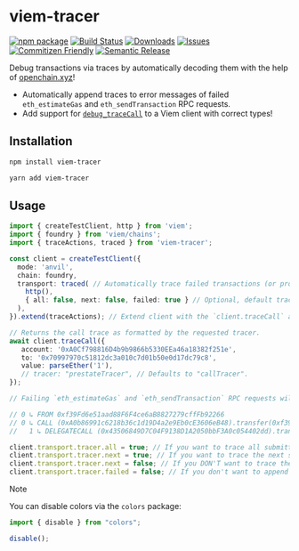 # viem-tracer

[![npm package][npm-img]][npm-url]
[![Build Status][build-img]][build-url]
[![Downloads][downloads-img]][downloads-url]
[![Issues][issues-img]][issues-url]
[![Commitizen Friendly][commitizen-img]][commitizen-url]
[![Semantic Release][semantic-release-img]][semantic-release-url]

Debug transactions via traces by automatically decoding them with the help of [openchain.xyz](https://openchain.xyz/)!

- Automatically append traces to error messages of failed `eth_estimateGas` and `eth_sendTransaction` RPC requests.
- Add support for [`debug_traceCall`](https://www.quicknode.com/docs/ethereum/debug_traceCall) to a Viem client with correct types!

## Installation

```bash
npm install viem-tracer
```

```bash
yarn add viem-tracer
```

## Usage

```typescript
import { createTestClient, http } from 'viem';
import { foundry } from 'viem/chains';
import { traceActions, traced } from 'viem-tracer';

const client = createTestClient({
  mode: 'anvil',
  chain: foundry,
  transport: traced( // Automatically trace failed transactions (or programmatically)
    http(),
    { all: false, next: false, failed: true } // Optional, default tracer config
  ),
}).extend(traceActions); // Extend client with the `client.traceCall` action

// Returns the call trace as formatted by the requested tracer.
await client.traceCall({
   account: '0xA0Cf798816D4b9b9866b5330EEa46a18382f251e',
   to: '0x70997970c51812dc3a010c7d01b50e0d17dc79c8',
   value: parseEther('1'),
   // tracer: "prestateTracer", // Defaults to "callTracer".
});

// Failing `eth_estimateGas` and `eth_sendTransaction` RPC requests will automatically append the transaction traces to the error:

// 0 ↳ FROM 0xf39Fd6e51aad88F6F4ce6aB8827279cffFb92266
// 0 ↳ CALL (0xA0b86991c6218b36c1d19D4a2e9Eb0cE3606eB48).transfer(0xf39F...0xf3, 100000000) -> ERC20: transfer amount exceeds balance
//   1 ↳ DELEGATECALL (0x43506849D7C04F9138D1A2050bbF3A0c054402dd).transfer(0xf39F...0xf3, 100000000) -> ERC20: transfer amount exceeds balance

client.transport.tracer.all = true; // If you want to trace all submitted transactions, failing or not.
client.transport.tracer.next = true; // If you want to trace the next submitted transaction.
client.transport.tracer.next = false; // If you DON'T want to trace the next submitted transaction.
client.transport.tracer.failed = false; // If you don't want to append traces to failed transactions.

```

> [!NOTE]  
> You can disable colors via the `colors` package:
> ```typescript
> import { disable } from "colors";
>
> disable();
> ```


[build-img]: https://github.com/rubilmax/viem-tracer/actions/workflows/release.yml/badge.svg
[build-url]: https://github.com/rubilmax/viem-tracer/actions/workflows/release.yml
[downloads-img]: https://img.shields.io/npm/dt/viem-tracer
[downloads-url]: https://www.npmtrends.com/viem-tracer
[npm-img]: https://img.shields.io/npm/v/viem-tracer
[npm-url]: https://www.npmjs.com/package/viem-tracer
[issues-img]: https://img.shields.io/github/issues/rubilmax/viem-tracer
[issues-url]: https://github.com/rubilmax/viem-tracer/issues
[codecov-img]: https://codecov.io/gh/rubilmax/viem-tracer/branch/main/graph/badge.svg
[codecov-url]: https://codecov.io/gh/rubilmax/viem-tracer
[semantic-release-img]: https://img.shields.io/badge/%20%20%F0%9F%93%A6%F0%9F%9A%80-semantic--release-e10079.svg
[semantic-release-url]: https://github.com/semantic-release/semantic-release
[commitizen-img]: https://img.shields.io/badge/commitizen-friendly-brightgreen.svg
[commitizen-url]: http://commitizen.github.io/cz-cli/
